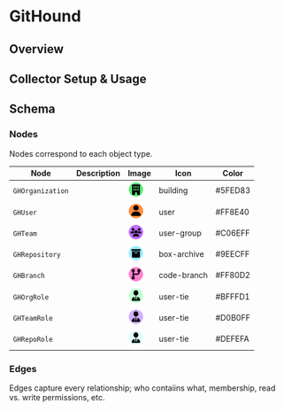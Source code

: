 # GitHound

## Overview

## Collector Setup & Usage

## Schema

### Nodes

Nodes correspond to each object type.

| Node             | Description                                               | Image                                                                    | Icon        | Color |
|------------------|-----------------------------------------------------------|--------------------------------------------------------------------------|-------------|-------|
| `GHOrganization` |                                                           | <img src="./images/white_GHOrganization.svg" width="30" class="center"/> | building    | #5FED83 |
| `GHUser`         |                                                           | <img src="./images/white_GHUser.svg" width="30" class="center"/>         | user        | #FF8E40 |
| `GHTeam`         |                                                           | <img src="./images/white_GHTeam.svg" width="30" class="center"/>         | user-group  | #C06EFF |
| `GHRepository`   |                                                           | <img src="./images/white_GHRepository.svg" width="30" class="center"/>   | box-archive | #9EECFF |
| `GHBranch`       |                                                           | <img src="./images/white_GHBranch.svg" width="30" class="center"/>       | code-branch | #FF80D2 |
| `GHOrgRole`      |                                                           | <img src="./images/white_GHOrgRole.svg" width="30" class="center"/>      | user-tie    | #BFFFD1 |
| `GHTeamRole`     |                                                           | <img src="./images/white_GHTeamRole.svg" width="30" class="center"/>     | user-tie    | #D0B0FF |
| `GHRepoRole`     |                                                           | <img src="./images/white_GHRepoRole.svg" width="30" class="center"/>     | user-tie    | #DEFEFA |

### Edges

Edges capture every relationship; who contaiins what, membership, read vs. write permissions, etc.


